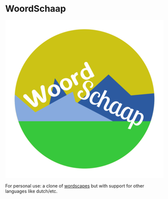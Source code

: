 # WoordSchaap

![](./images/icons-512.png)

For personal use: a clone of [wordscapes](https://www.google.com/search?tbm=isch&q=wordscapes&tbs=imgo:1) but with support for other languages like dutch/etc.
